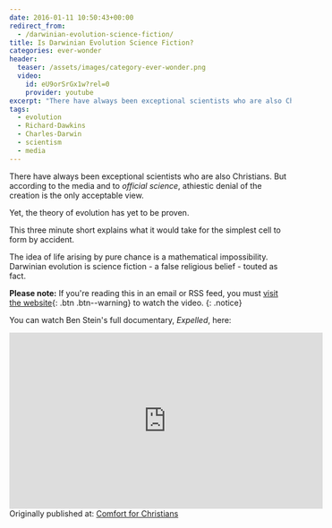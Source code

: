 ```yaml
---
date: 2016-01-11 10:50:43+00:00
redirect_from:
  - /darwinian-evolution-science-fiction/
title: Is Darwinian Evolution Science Fiction?
categories: ever-wonder
header:
  teaser: /assets/images/category-ever-wonder.png
  video:
    id: eU9orSrGx1w?rel=0
    provider: youtube
excerpt: "There have always been exceptional scientists who are also Christians. This three minute short explains what it would take for the simplest cell to form by accident."
tags:
  - evolution
  - Richard-Dawkins
  - Charles-Darwin
  - scientism
  - media
---
```




There have always been exceptional scientists who are also Christians.  But according to the media and to *official science*, athiestic denial of the creation is the only acceptable view.

Yet, the theory of evolution has yet to be proven.

This three minute short explains what it would take for the simplest cell to form by accident.

The idea of life arising by pure chance is a mathematical impossibility.  Darwinian evolution is science fiction - a false religious belief - touted as fact.

**Please note:** If you're reading this in an email or RSS feed, you must [visit the website](http://www.alecsatin.com/ever-wonder/science-fiction-evolution/){: .btn .btn--warning} to watch the video.
{: .notice}

You can watch Ben Stein's full documentary, _Expelled_, here:

<iframe width="560" height="315" src="https://www.youtube-nocookie.com/embed/V5EPymcWp-g?rel=0" frameborder="0" allowfullscreen></iframe>

<div>Originally published at: <a href='http://www.alecsatin.com/'>Comfort for Christians</a></div>

